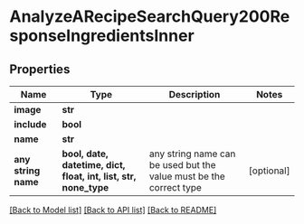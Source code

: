 # AnalyzeARecipeSearchQuery200ResponseIngredientsInner


## Properties
Name | Type | Description | Notes
------------ | ------------- | ------------- | -------------
**image** | **str** |  | 
**include** | **bool** |  | 
**name** | **str** |  | 
**any string name** | **bool, date, datetime, dict, float, int, list, str, none_type** | any string name can be used but the value must be the correct type | [optional]

[[Back to Model list]](../README.md#documentation-for-models) [[Back to API list]](../README.md#documentation-for-api-endpoints) [[Back to README]](../README.md)



